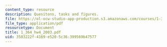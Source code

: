 ```yaml
---
content_type: resource
description: Quesitons, tasks and figures.
file: https://ol-ocw-studio-app-production.s3.amazonaws.com/courses/1-364-advanced-geotechnical-engineering-fall-2003/3583222f4169e5205c36399569b47577_1_364_hw4_2003.pdf
file_type: application/pdf
resourcetype: Document
title: 1_364_hw4_2003.pdf
uid: 3583222f-4169-e520-5c36-399569b47577
---
```

